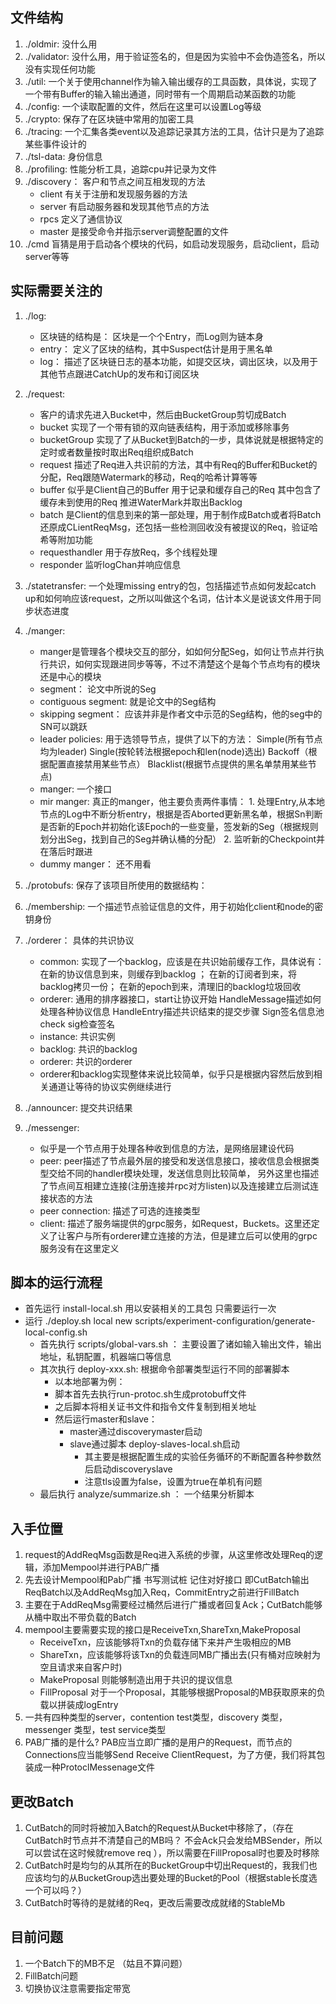 ## 文件结构
1. ./oldmir: 没什么用
2. ./validator: 没什么用，用于验证签名的，但是因为实验中不会伪造签名，所以没有实现任何功能
3. ./util: 一个关于使用channel作为输入输出缓存的工具函数，具体说，实现了一个带有Buffer的输入输出通道，同时带有一个周期启动某函数的功能
4. ./config: 一个读取配置的文件，然后在这里可以设置Log等级
5. ./crypto: 保存了在区块链中常用的加密工具
6. ./tracing: 一个汇集各类event以及追踪记录其方法的工具，估计只是为了追踪某些事件设计的
7. ./tsl-data: 身份信息
8. ./profiling: 性能分析工具，追踪cpu并记录为文件
9. ./discovery： 客户和节点之间互相发现的方法
    * client 有关于注册和发现服务器的方法
    * server 有启动服务器和发现其他节点的方法
    * rpcs 定义了通信协议
    * master 是接受命令并指示server调整配置的文件
10. ./cmd 盲猜是用于启动各个模块的代码，如启动发现服务，启动client，启动server等等
## 实际需要关注的
1. ./log:
    * 区块链的结构是： 区块是一个个Entry，而Log则为链本身
    * entry： 定义了区块的结构，其中Suspect估计是用于黑名单
    * log： 描述了区块链日志的基本功能，如提交区块，调出区块，以及用于其他节点跟进CatchUp的发布和订阅区块
2. ./request: 
    * 客户的请求先进入Bucket中，然后由BucketGroup剪切成Batch
    *  bucket 实现了一个带有锁的双向链表结构，用于添加或移除事务
    *  bucketGroup 实现了了从Bucket到Batch的一步，具体说就是根据特定的定时或者数量按时取出Req组织成Batch
    *  request 描述了Req进入共识前的方法，其中有Req的Buffer和Bucket的分配，Req跟随Watermark的移动，Req的哈希计算等等
    *  buffer 似乎是Client自己的Buffer 用于记录和缓存自己的Req 其中包含了缓存未到使用的Req 推进WaterMark并取出Backlog
    *  batch 是Client的信息到来的第一部处理，用于制作成Batch或者将Batch还原成CLientReqMsg，还包括一些检测回收没有被提议的Req，验证哈希等附加功能
    *  requesthandler 用于存放Req，多个线程处理
    *  responder 监听logChan并响应信息
3. ./statetransfer: 一个处理missing entry的包，包括描述节点如何发起catch up和如何响应该request，之所以叫做这个名词，估计本义是说该文件用于同步状态进度
4. ./manger: 
    * manger是管理各个模块交互的部分，如如何分配Seg，如何让节点并行执行共识，如何实现跟进同步等等，不过不清楚这个是每个节点均有的模块还是中心的模块
    * segment： 论文中所说的Seg
    * contiguous segment: 就是论文中的Seg结构
    * skipping segment： 应该并非是作者文中示范的Seg结构，他的seg中的SN可以跳跃
    * leader policies: 用于选领导节点，提供了以下的方法： Simple(所有节点均为leader) Single(按轮转法根据epoch和len(node)选出) Backoff（根据配置直接禁用某些节点） Blacklist(根据节点提供的黑名单禁用某些节点)
    * manger: 一个接口
    * mir manger: 真正的manger，他主要负责两件事情： 1. 处理Entry,从本地节点的Log中不断分析entry，根据是否Aborted更新黑名单，根据Sn判断是否新的Epoch并初始化该Epoch的一些变量，签发新的Seg（根据规则划分出Seg，找到自己的Seg并确认桶的分配） 2. 监听新的Checkpoint并在落后时跟进
    * dummy manger： 还不用看

4. ./protobufs: 保存了该项目所使用的数据结构：
5. ./membership: 一个描述节点验证信息的文件，用于初始化client和node的密钥身份
6. ./orderer： 具体的共识协议
    * common: 实现了一个backlog，应该是在共识始前缓存工作，具体说有： 在新的协议信息到来，则缓存到backlog ； 在新的订阅者到来，将backlog拷贝一份； 在新的epoch到来，清理旧的backlog垃圾回收
    * orderer: 通用的排序器接口，start让协议开始 HandleMessage描述如何处理各种协议信息 HandleEntry描述共识结束的提交步骤 Sign签名信息池check sig检查签名
    * instance: 共识实例
    * backlog: 共识的backlog
    * orderer: 共识的orderer
    * orderer和backlog实现整体来说比较简单，似乎只是根据内容然后放到相关通道让等待的协议实例继续进行
7. ./announcer: 提交共识结果
8. ./messenger: 
    * 似乎是一个节点用于处理各种收到信息的方法，是网络层建设代码
    * peer: peer描述了节点最外层的接受和发送信息接口，接收信息会根据类型交给不同的handler模块处理，发送信息则比较简单， 另外这里也描述了节点间互相建立连接(注册连接并rpc对方listen)以及连接建立后测试连接状态的方法
    * peer connection: 描述了可选的连接类型
    * client: 描述了服务端提供的grpc服务，如Request，Buckets。这里还定义了让客户与所有orderer建立连接的方法，但是建立后可以使用的grpc服务没有在这里定义

## 脚本的运行流程
* 首先运行 install-local.sh  用以安装相关的工具包 只需要运行一次
* 运行 ./deploy.sh local new scripts/experiment-configuration/generate-local-config.sh
    * 首先执行 scripts/global-vars.sh ： 主要设置了诸如输入输出文件，输出地址，私钥配置，机器端口等信息
    * 其次执行 deploy-xxx.sh: 根据命令部署类型运行不同的部署脚本
        * 以本地部署为例： 
        * 脚本首先去执行run-protoc.sh生成protobuff文件
        * 之后脚本将相关证书文件和指令文件复制到相关地址
        * 然后运行master和slave：
            * master通过discoverymaster启动
            * slave通过脚本 deploy-slaves-local.sh启动
                * 其主要是根据配置生成的实验任务循环的不断配置各种参数然后启动discoveryslave
                * 注意tls设置为false，设置为true在单机有问题
    * 最后执行 analyze/summarize.sh ： 一个结果分析脚本


## 入手位置
1. request的AddReqMsg函数是Req进入系统的步骤，从这里修改处理Req的逻辑，添加Mempool并进行PAB广播
2. 先去设计Mempool和Pab广播 书写测试桩  记住对好接口 即CutBatch输出ReqBatch以及AddReqMsg加入Req，CommitEntry之前进行FillBatch
3. 主要在于AddReqMsg需要经过桶然后进行广播或者回复Ack；CutBatch能够从桶中取出不带负载的Batch
4. mempool主要需要实现的接口是ReceiveTxn,ShareTxn,MakeProposal
    * ReceiveTxn，应该能够将Txn的负载存储下来并产生吸相应的MB
    * ShareTxn，应该能够将该Txn的负载连同MB广播出去(只有桶对应映射为空且请求来自客户时)
    * MakeProposal 则能够制造出用于共识的提议信息
    * FillProposal 对于一个Proposal，其能够根据Proposal的MB获取原来的负载以拼装成logEntry
5. 一共有四种类型的server，contention test类型，discovery 类型，messenger 类型，test service类型
6. PAB广播的是什么? PAB应当立即广播的是用户的Request，而节点的Connections应当能够Send Receive ClientRequest，为了方便，我们将其包装成一种ProtoclMessenage文件




## 更改Batch
1. CutBatch的同时将被加入Batch的Request从Bucket中移除了，（存在CutBatch时节点并不清楚自己的MB吗？ 不会Ack只会发给MBSender，所以可以尝试在这时候就remove req ），所以需要在FillProposal时也要及时移除
2. CutBatch时是均匀的从其所在的BucketGroup中切出Request的，我我们也应该均匀的从BucketGroup选出要处理的Bucket的Pool（根据stable长度选一个可以吗？）
3. CutBatch时等待的是就绪的Req，更改后需要改成就绪的StableMb


## 目前问题
1. 一个Batch下的MB不足 （姑且不算问题）
2. FillBatch问题
3. 切换协议注意需要指定带宽